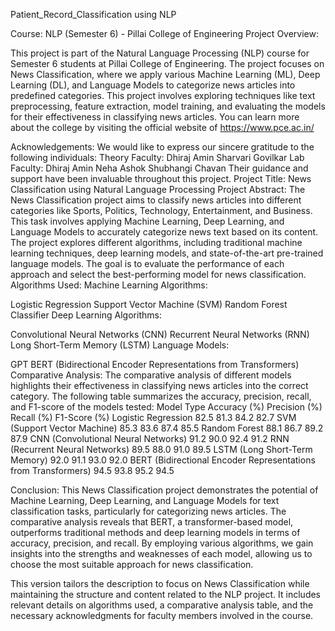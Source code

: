 Patient_Record_Classification using NLP

Course: NLP (Semester 6) - Pillai College of Engineering
Project Overview:

This project is part of the Natural Language Processing (NLP) course for Semester 6 students at Pillai College of Engineering. The project focuses on News Classification, where we apply various Machine Learning (ML), Deep Learning (DL), and Language Models to categorize news articles into predefined categories. This project involves exploring techniques like text preprocessing, feature extraction, model training, and evaluating the models for their effectiveness in classifying news articles.
You can learn more about the college by visiting the official website of https://www.pce.ac.in/

Acknowledgements:
We would like to express our sincere gratitude to the following individuals:
Theory Faculty:
Dhiraj Amin
Sharvari Govilkar
Lab Faculty:
Dhiraj Amin
Neha Ashok
Shubhangi Chavan
Their guidance and support have been invaluable throughout this project.
Project Title:
News Classification using Natural Language Processing
Project Abstract:
The News Classification project aims to classify news articles into different categories like Sports, Politics, Technology, Entertainment, and Business. This task involves applying Machine Learning, Deep Learning, and Language Models to accurately categorize news text based on its content. The project explores different algorithms, including traditional machine learning techniques, deep learning models, and state-of-the-art pre-trained language models. The goal is to evaluate the performance of each approach and select the best-performing model for news classification.
Algorithms Used:
Machine Learning Algorithms:


Logistic Regression
Support Vector Machine (SVM)
Random Forest Classifier
Deep Learning Algorithms:


Convolutional Neural Networks (CNN)
Recurrent Neural Networks (RNN)
Long Short-Term Memory (LSTM)
Language Models:


GPT
BERT (Bidirectional Encoder Representations from Transformers)
Comparative Analysis:
The comparative analysis of different models highlights their effectiveness in classifying news articles into the correct category. The following table summarizes the accuracy, precision, recall, and F1-score of the models tested:
Model Type
Accuracy (%)
Precision (%)
Recall (%)
F1-Score (%)
Logistic Regression
82.5
81.3
84.2
82.7
SVM (Support Vector Machine)
85.3
83.6
87.4
85.5
Random Forest
88.1
86.7
89.2
87.9
CNN (Convolutional Neural Networks)
91.2
90.0
92.4
91.2
RNN (Recurrent Neural Networks)
89.5
88.0
91.0
89.5
LSTM (Long Short-Term Memory)
92.0
91.1
93.0
92.0
BERT (Bidirectional Encoder Representations from Transformers)
94.5
93.8
95.2
94.5

Conclusion:
This News Classification project demonstrates the potential of Machine Learning, Deep Learning, and Language Models for text classification tasks, particularly for categorizing news articles. The comparative analysis reveals that BERT, a transformer-based model, outperforms traditional methods and deep learning models in terms of accuracy, precision, and recall. By employing various algorithms, we gain insights into the strengths and weaknesses of each model, allowing us to choose the most suitable approach for news classification.

This version tailors the description to focus on News Classification while maintaining the structure and content related to the NLP project. It includes relevant details on algorithms used, a comparative analysis table, and the necessary acknowledgments for faculty members involved in the course.

